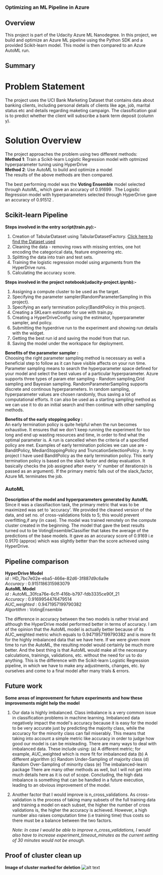 ### Optimizing an ML Pipeline in Azure

## Overview
This project is part of the Udacity Azure ML Nanodegree.
In this project, we build and optimize an Azure ML pipeline using the Python SDK and a provided Scikit-learn model.
This model is then compared to an Azure AutoML run.

## Summary

# Problem Statement
The project uses the UCI Bank Marketing Dataset that contains data about banking clients, including personal details of clients like age, job, marital status etc and details regarding maketing campaign. 
The classification goal is to predict whether the client will subscribe a bank term deposit (column y).

# Solution Overview
The project approaches the problem using two different methods:\
**Method 1**: Train a Scikit-learn Logistic Regression model with optmized hyperparameter tuning using HyperDrive\
**Method 2**: Use AutoML to build and optimize a model\
The results of the above methods are then compared.

The best performing model was the **Voting Ensemble** model selected through AutoML, which gave an accuracy of 0.91699 .
The Logistic Regression model with hyperparameters selected through HyperDrive gave an accuracy of 0.91512 .

## Scikit-learn Pipeline

**Steps involved in the entry script(train.py):-**
1. Creation of TabularDataset using TabularDatasetFactory.
   [Click here to find the Dataset used](https://automlsamplenotebookdata.blob.core.windows.net/automl-sample-notebook-data/bankmarketing_train.csv)
2. Cleaning the data - removing rows with missing entries, one hot encoding the categorical data, feature engineering etc.
3. Splitting the data into train and test sets.
4. Training the logistic regression model using arguments from the HyperDrive runs.
5. Calculating the accuracy score.

**Steps involved in the project notebook(udacity-project.ipynb):-**
1. Assigning a compute cluster to be used as the target.
2. Specifying the parameter sampler(RandomParameterSampling in this project).
3. Specifying an early termination policy(BanditPolicy in this project).
4. Creating a SKLearn estimator for use with train.py.
5. Creating a HyperDriveConfig using the estimator, hyperparameter sampler, and policy.
6. Submitting the hyperdrive run to the experiment and showing run details with the widget.
7. Getting the best run id and saving the model from that run.
8. Saving the model under the workspace for deployment.

**Benefits of the parameter sampler :**\
Choosing the right parameter sampling method is necessary as well a beneficial step to follow as it can have visible affects on your run time. 
Parameter sampling means to search the hyperparameter space defined for your model and select the best values of a particular hyperparameter. 
Azure supports three types of param eter sampling - Random sampling,Grid sampling and Bayesian sampling. 
RandomParameterSampling supports discrete and continous hyperparameters. 
In random sampling, hyperparameter values are chosen randomly, thus saving a lot of computational efforts.
It can also be used as a starting sampling method as we can use it to do an initial search and then continue with other sampling methods.

**Benefits of the early stopping policy :**\
An early termination policy is quite helpful when the run becomes exhaustive. 
It ensures that we don't keep running the experiment for too long and end up wasting resources and time, in order to find what the optimal parameter is. 
A run is cancelled when the criteria of a specified policy are met. 
Examples of early termination policies we can use are - BanditPolicy, MedianStoppingPolicy and TruncationSelectionPolicy . 
In my project I have used BanditPolicy as the early termination policy.
This early termination policy is based on the slack factor and delay evaluation. 
It basically checks the job assigned after every 'n' number of iterations(n is passed as an argument). 
If the primary metric falls out of the slack_factor, Azure ML terminates the job.

### AutoML

**Description of the model and hyperparameters generated by AutoML**\
Since it was a classifiaction task, the primary metric that was to be maximized was set to 'accuracy'. 
We provided the cleaned version of the data, and set no. of cross-validations folds to 5; this would prevent overfitting,if any (in case). 
The model was trained remotely on the compute cluster created in the beginning.
The model that gave the best results turned out to be VotingEnsembleClassifier that takes the average of the predictions of the base models. 
It gave as an accuracy score of 0.9169 i.e 0.9170 (approx) which was slightly better than the score achieved using HyperDrive.

## Pipeline comparison
**HyperDrive Model**\
*id* :	HD_7bc7e02e-eba5-466e-82d6-3f887d9c6a9e\
*Accuracy* : 0.9151186315983079\
**AutoML Model**\
*id* : AutoML_30fca76e-6c1f-416b-b797-fdb3335ce90f_21\
*Accuracy* : 0.9169954476479514\
*AUC_weighted* : 0.9471957199790382\
*Algortithm* : VotingEnsemble

The difference in accuracy between the two models is rather trivial and although the HyperDrive model performed better in terms of accuracy.
I am of the opinion that the AutoML model is actually better because of its AUC_weighted metric which equals to 0.9471957199790382 and is more fit for the highly imbalanced data that we have here. 
If we were given more time to run the AutoML, the resulting model would certainly be much more better. 
And the best thing is that AutoML would make all the necessary calculations, trainings, validations, etc. without the need for us to do anything. 
This is the difference with the Scikit-learn Logistic Regression pipeline, in which we have to make any adjustments, changes, etc. by ourselves and come to a final model after many trials & errors.

## Future work
**Some areas of improvement for future experiments and how these improvements might help the model**

1. Our data is highly imbalanced.
   Class imbalance is a very common issue in classification problems in machine learning. 
   Imbalanced data negatively impact the model's accuracy because it is easy for the model to be very accurate just by predicting the majority class, while the accuracy for the      minority class can fail miserably. 
   This means that taking into account a simple metric like accuracy in order to judge how good our model is can be misleading.
   There are many ways to deal with imbalanced data. 
   These include using:
   (a)  A different metric; for example, AUC_weighted which is more fit for imbalanced data
   (b)  A different algorithm
   (c)  Random Under-Sampling of majority class
   (d)  Random Over-Sampling of minority class
   (e)  The imbalanced-learn package
   There are many other methods as well, but I will not get into much details here as it is out of scope.
   Concluding, the high data imbalance is something that can be handled in a future execution, leading to an obvious improvement of the model.
   
2. Another factor that I would improve is n_cross_validations. 
   As cross-validation is the process of taking many subsets of the full training data and training a model on each subset, the higher the number of cross validations is, the        higher the accuracy is achieved. However, a high number also raises computation time (i.e training time) thus costs so there must be a balance between the two factors.

   *Note: In case I would be able to improve n_cross_validations, I would also have to increase experiment_timeout_minutes as the current setting of 30 minutes would not be      enough.*

## Proof of cluster clean up

**Image of cluster marked for deletion**
![alt text](file:///Users/demo/Desktop/Deletion_of_compute_target_proof.png)
